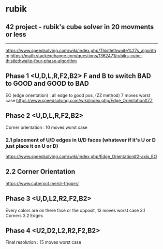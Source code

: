 # rubik
## 42 project - rubik's cube solver in 20 movments or less
---
https://www.speedsolving.com/wiki/index.php/Thistlethwaite%27s_algorithm
https://math.stackexchange.com/questions/1362471/rubiks-cube-thistlethwaite-four-phase-algorithm


## Phase 1 <U,D,L,R,F2,B2> F and B to switch BAD to GOOD and GOOD to BAD
EO (edge orientation) : all edge to good pos, (ZZ method) 7 moves worst case
https://www.speedsolving.com/wiki/index.php/Edge_Orientation#ZZ



## Phase 2 <U,D,L,R,F2,B2> 
Corner orientation :  10 moves worst case
### 2.1 placement of U/D edges in U/D faces (whatever if it's U or D just place it on U or D)
https://www.speedsolving.com/wiki/index.php/Edge_Orientation#2-axis_EO

## 2.2 Corner Orientation
https://www.cuberoot.me/dr-trigger/

## Phase 3 <U,D,L2,R2,F2,B2>
Every colors are on there face or the opposit, 13 moves worst case 
3.1 Corners
3.2 Edges


## Phase 4 <U2,D2,L2,R2,F2,B2> 
Final resolution : 15 moves worst case
